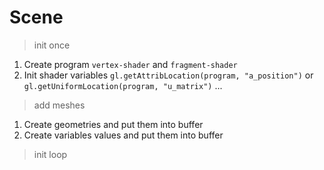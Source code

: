 # Scene

> init once
1. Create program `vertex-shader` and `fragment-shader`
2. Init shader variables `gl.getAttribLocation(program, "a_position")` or `gl.getUniformLocation(program, "u_matrix")` ...

> add meshes
1. Create geometries and put them into buffer
2. Create variables values and put them into buffer

> init loop